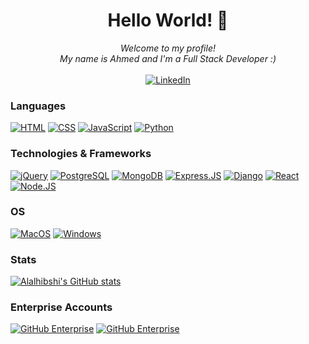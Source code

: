 ### <h1 align="center">Hello World! 👋</h1>

<p align='center'><i>Welcome to my profile!<br>
  My name is Ahmed and I'm a Full Stack Developer :)</i></br><br>
<a href="https://www.linkedin.com/in/aralhibshi">
        <img src="https://img.shields.io/badge/LinkedIn-blue?style=flat-square&logo=linkedin" alt="LinkedIn">
    </a>
</p>

### Languages
[![HTML](https://img.shields.io/badge/HTML-black?style=for-the-badge&logo=html5&logoColor=white)](https://github.com/aralhibshi)
[![CSS](https://img.shields.io/badge/CSS-black?&style=for-the-badge&logo=css3&logoColor=white)](https://github.com/aralhibshi)
[![JavaScript](https://img.shields.io/badge/javascript-black?style=for-the-badge&logo=javascript)](https://github.com/aralhibshi)
[![Python](https://img.shields.io/badge/python-black?style=for-the-badge&logo=python)](https://github.com/aralhibshi)

### Technologies & Frameworks
[![jQuery](https://img.shields.io/badge/jQuery-black?style=for-the-badge&logo=jquery&logoColor=white)](https://github.com/aralhibshi)
[![PostgreSQL](https://img.shields.io/badge/PostgreSQL-black?style=for-the-badge&logo=postgresql&logoColor=white)](https://github.com/aralhibshi)
[![MongoDB](https://img.shields.io/badge/MongoDB-black?style=for-the-badge&logo=mongodb&logoColor=white)](https://github.com/aralhibshi)
[![Express.JS](https://img.shields.io/badge/Express.js-black?style=for-the-badge)](https://github.com/aralhibshi)
[![Django](https://img.shields.io/badge/django-black?style=for-the-badge&logo=django)](https://github.com/aralhibshi)
[![React](https://img.shields.io/badge/react-black?style=for-the-badge&logo=react)](https://github.com/aralhibshi)
[![Node.JS](https://img.shields.io/badge/Node.js-black?style=for-the-badge&logo=node.js&logoColor=white)](https://github.com/aralhibshi)

### OS
[![MacOS](https://img.shields.io/badge/mac%20os-black?style=for-the-badge&logo=macos&logoColor=F0F0F0)](https://github.com/aralhibshi)
[![Windows](https://img.shields.io/badge/Windows-black?style=for-the-badge&logo=Windows)](https://github.com/aralhibshi)

### Stats
[![Alalhibshi's GitHub stats](https://github-readme-stats.vercel.app/api?username=aralhibshi&show_icons=true&theme=radical)](https://github.com/aralhibshi)

### Enterprise Accounts
[![GitHub Enterprise](https://img.shields.io/badge/Ent-Aralhibshi1&nbsp;(Student)-100000?style=for-the-badge&logo=github&logoColor=white)](https://git.generalassemb.ly/aralhibshi1)
[![GitHub Enterprise](https://img.shields.io/badge/Ent-Aralhibshi2&nbsp;(Work)-100000?style=for-the-badge&logo=github&logoColor=white)](https://git.generalassemb.ly/aralhibshi2)
